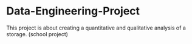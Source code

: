 # Data-Engineering-Project
This project is about creating a quantitative and qualitative analysis of a storage. (school project)
